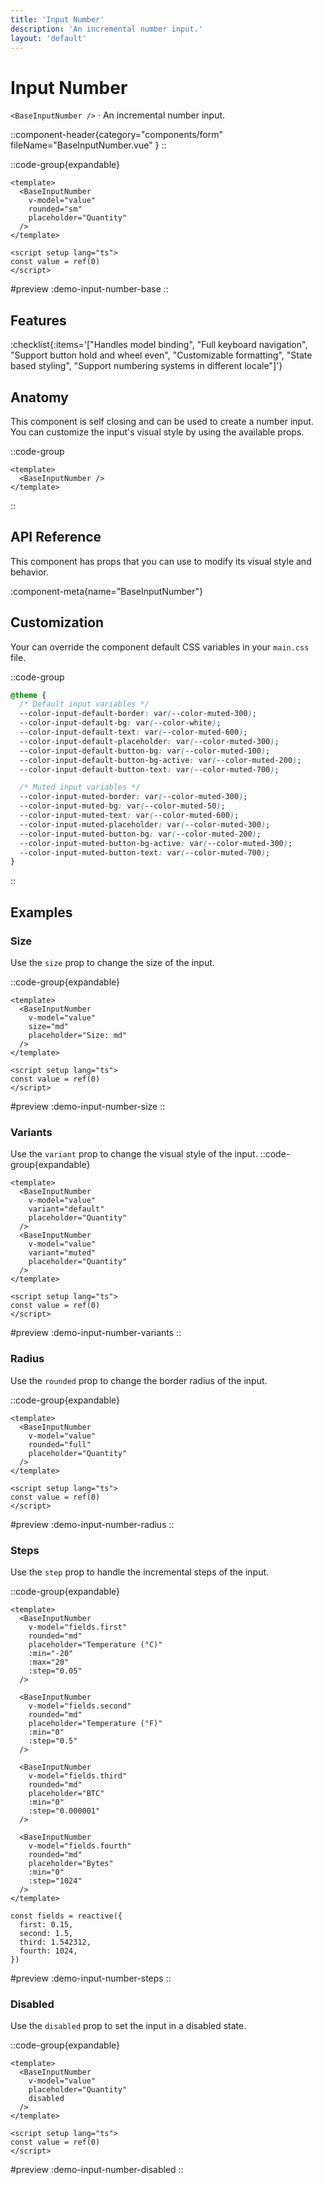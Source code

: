 ```yaml
---
title: 'Input Number'
description: 'An incremental number input.'
layout: 'default'
---
```


# Input Number

`<BaseInputNumber />` · An incremental number input.

::component-header{category="components/form" fileName="BaseInputNumber.vue" }
::

::code-group{expandable}

```vue [DemoInputNumberBase.vue]
<template>
  <BaseInputNumber
    v-model="value"
    rounded="sm"
    placeholder="Quantity"
  />
</template>

<script setup lang="ts">
const value = ref(0)
</script>
```

#preview
:demo-input-number-base
::

## Features

:checklist{:items='["Handles model binding", "Full keyboard navigation", "Support button hold and wheel even", "Customizable formatting", "State based styling", "Support numbering systems in different locale"]'}

## Anatomy
This component is self closing and can be used to create a number input. You can customize the input's visual style by using the available props.

::code-group

```vue [BaseInputNumber]
<template>
  <BaseInputNumber />
</template>
```

::

## API Reference

This component has props that you can use to modify its visual style and behavior.

:component-meta{name="BaseInputNumber"}

## Customization

Your can override the component default CSS variables in your `main.css` file.

::code-group

```css [main.css]
@theme {
  /* Default input variables */
  --color-input-default-border: var(--color-muted-300);
  --color-input-default-bg: var(--color-white);
  --color-input-default-text: var(--color-muted-600);
  --color-input-default-placeholder: var(--color-muted-300);
  --color-input-default-button-bg: var(--color-muted-100);
  --color-input-default-button-bg-active: var(--color-muted-200);
  --color-input-default-button-text: var(--color-muted-700);

  /* Muted input variables */
  --color-input-muted-border: var(--color-muted-300);
  --color-input-muted-bg: var(--color-muted-50);
  --color-input-muted-text: var(--color-muted-600);
  --color-input-muted-placeholder: var(--color-muted-300);
  --color-input-muted-button-bg: var(--color-muted-200);
  --color-input-muted-button-bg-active: var(--color-muted-300);
  --color-input-muted-button-text: var(--color-muted-700);
}
```

::

## Examples

### Size

Use the `size` prop to change the size of the input.

::code-group{expandable}

```vue [DemoInputNumberSize.vue]
<template>
  <BaseInputNumber
    v-model="value"
    size="md"
    placeholder="Size: md"
  />
</template>

<script setup lang="ts">
const value = ref(0)
</script>
```

#preview
:demo-input-number-size
::

### Variants

Use the `variant` prop to change the visual style of the input.
::code-group{expandable}

```vue [DemoInputNumberVariants.vue]
<template>
  <BaseInputNumber
    v-model="value"
    variant="default"
    placeholder="Quantity"
  />
  <BaseInputNumber
    v-model="value"
    variant="muted"
    placeholder="Quantity"
  />
</template>

<script setup lang="ts">
const value = ref(0)
</script>
```

#preview
:demo-input-number-variants
::

### Radius

Use the `rounded` prop to change the border radius of the input.

::code-group{expandable}

```vue [DemoInputNumberRadius.vue]
<template>
  <BaseInputNumber
    v-model="value"
    rounded="full"
    placeholder="Quantity"
  />
</template>

<script setup lang="ts">
const value = ref(0)
</script>
```

#preview
:demo-input-number-radius
::

### Steps

Use the `step` prop to handle the incremental steps of the input.

::code-group{expandable}

```vue [DemoInputNumberSteps.vue]
<template>
  <BaseInputNumber
    v-model="fields.first"
    rounded="md"
    placeholder="Temperature (°C)"
    :min="-20"
    :max="20"
    :step="0.05"
  />

  <BaseInputNumber
    v-model="fields.second"
    rounded="md"
    placeholder="Temperature (°F)"
    :min="0"
    :step="0.5"
  />

  <BaseInputNumber
    v-model="fields.third"
    rounded="md"
    placeholder="BTC"
    :min="0"
    :step="0.000001"
  />

  <BaseInputNumber
    v-model="fields.fourth"
    rounded="md"
    placeholder="Bytes"
    :min="0"
    :step="1024"
  />
</template>

const fields = reactive({
  first: 0.15,
  second: 1.5,
  third: 1.542312,
  fourth: 1024,
})
```

#preview
:demo-input-number-steps
::

### Disabled

Use the `disabled` prop to set the input in a disabled state.

::code-group{expandable}

```vue [DemoInputNumberDisabled.vue]
<template>
  <BaseInputNumber
    v-model="value"
    placeholder="Quantity"
    disabled
  />
</template>

<script setup lang="ts">
const value = ref(0)
</script>
```

#preview
:demo-input-number-disabled
::
